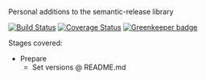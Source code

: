 Personal additions to the semantic-release library

[![Build Status](https://travis-ci.com/Alorel/semantic-release-alorel.svg?branch=1.3.1)](https://travis-ci.com/Alorel/semantic-release-alorel)
[![Coverage Status](https://coveralls.io/repos/github/Alorel/semantic-release-alorel/badge.svg?branch=1.3.1)](https://coveralls.io/github/Alorel/semantic-release-alorel?branch=1.3.1)
[![Greenkeeper badge](https://badges.greenkeeper.io/Alorel/semantic-release-alorel.svg)](https://greenkeeper.io/)

Stages covered:

* Prepare
  * Set versions @ README.md